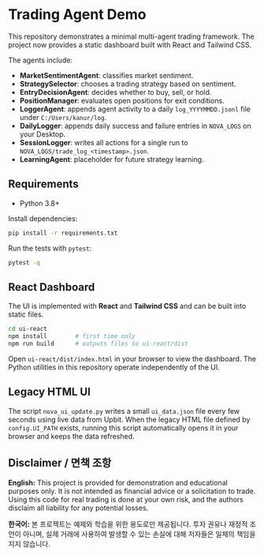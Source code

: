 # Trading Agent Demo

This repository demonstrates a minimal multi-agent trading framework. The project now provides a static dashboard built with React and Tailwind CSS.

The agents include:

- **MarketSentimentAgent**: classifies market sentiment.
- **StrategySelector**: chooses a trading strategy based on sentiment.
- **EntryDecisionAgent**: decides whether to buy, sell, or hold.
- **PositionManager**: evaluates open positions for exit conditions.
- **LoggerAgent**: appends agent activity to a daily `log_YYYYMMDD.jsonl` file under `C:/Users/kanur/log`.
- **DailyLogger**: appends daily success and failure entries in `NOVA_LOGS` on your Desktop.
- **SessionLogger**: writes all actions for a single run to `NOVA_LOGS/trade_log_<timestamp>.json`.
- **LearningAgent**: placeholder for future strategy learning.

## Requirements

- Python 3.8+

Install dependencies:

```bash
pip install -r requirements.txt
```

Run the tests with `pytest`:

```bash
pytest -q
```

## React Dashboard

The UI is implemented with **React** and **Tailwind CSS** and can be built into static files.

```bash
cd ui-react
npm install        # first time only
npm run build      # outputs files to ui-react/dist
```

Open `ui-react/dist/index.html` in your browser to view the dashboard.
The Python utilities in this repository operate independently of the UI.

## Legacy HTML UI

The script `nova_ui_update.py` writes a small `ui_data.json` file every few
seconds using live data from Upbit. When the legacy HTML file defined by
`config.UI_PATH` exists, running this script automatically opens it in your
browser and keeps the data refreshed.

## Disclaimer / 면책 조항

**English:** This project is provided for demonstration and educational purposes only. It is not intended as financial advice or a solicitation to trade. Using this code for real trading is done at your own risk, and the authors disclaim all liability for any potential losses.

**한국어:** 본 프로젝트는 예제와 학습을 위한 용도로만 제공됩니다. 투자 권유나 재정적 조언이 아니며, 실제 거래에 사용하여 발생할 수 있는 손실에 대해 저자들은 일체의 책임을 지지 않습니다.

